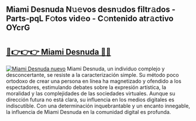 ## Miami Desnuda N𝚞𝚎vos desn𝚞dos filtr𝚊dos - Parts-pqL F𝚘tos vid𝚎o - C𝚘ntenido atr𝚊ctivo OYcrG

# <h2><a href="http://mb701u.tromn.icu/?c=Miami+Desnuda">🔗👉👉👉 Miami Desnuda 🔗🔗</a></h2>

[![Miami Desnuda nuevo](https://i.imgur.com/pEAQMta.gif)](http://mb701u.tromn.icu/?c=Miami+Desnuda)
Miami Desnuda, un individuo complejo y desconcertante, se resiste a la caracterización simple. Su método poco ortodoxo de crear una persona en línea ha magnetizado y ofendido a los espectadores, estimulando debates sobre la expresión artística, la moralidad y las complejidades de las sociedades virtuales. Aunque su dirección futura no está clara, su influencia en los medios digitales es indiscutible. Con una determinación inquebrantable y un encanto innegable, la influencia de Miami Desnuda en la comunidad digital es profunda.
